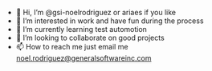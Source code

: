 - 👋 Hi, I’m @gsi-noelrodriguez or ariaes if you like
- 👀 I’m interested in work and have fun during the process
- 🌱 I’m currently learning test automotion
- 💞️ I’m looking to collaborate on good projects
- 📫 How to reach me just email me noel.rodriguez@generalsoftwareinc.com

<!---
gsi-noelrodriguez/gsi-noelrodriguez is a ✨ special ✨ repository because its `README.md` (this file) appears on your GitHub profile.
You can click the Preview link to take a look at your changes.
--->
